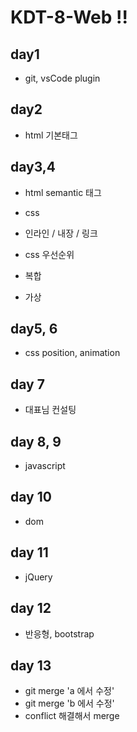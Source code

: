 # KDT-8-Web !!

## day1

- git, vsCode plugin

## day2

- html 기본태그

###

## day3,4

- html semantic 태그

- css

- 인라인 / 내장 / 링크

- css 우선순위

- 복합

- 가상

## day5, 6

- css position, animation

## day 7

- 대표님 컨설팅

## day 8, 9

- javascript

## day 10

- dom

## day 11

- jQuery

## day 12

- 반응형, bootstrap

## day 13

- git merge 'a 에서 수정'
- git merge 'b 에서 수정'
- conflict 해결해서 merge
